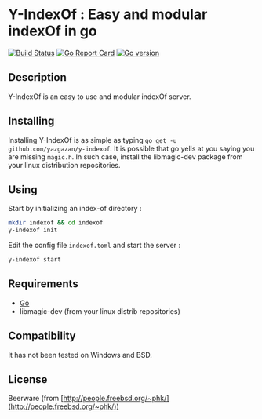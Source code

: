 Y-IndexOf : Easy and modular indexOf in go
==========================================

[![Build Status](https://travis-ci.org/yazgazan/y-indexof.svg?branch=master)](https://travis-ci.org/yazgazan/y-indexof)
[![Go Report Card](https://goreportcard.com/badge/github.com/yazgazan/y-indexof)](https://goreportcard.com/report/github.com/yazgazan/y-indexof)
[![Go version](https://img.shields.io/badge/go-1.6%2B-brightgreen.svg)](https://github.com/yazgazan/jaydiff)

## Description

Y-IndexOf is an easy to use and modular indexOf server.

## Installing

Installing Y-IndexOf is as simple as typing `go get -u github.com/yazgazan/y-indexof`.
It is possible that go yells at you saying you are missing `magic.h`.
In such case, install the libmagic-dev package from your linux distribution repositories.

## Using

Start by initializing an index-of directory :

```bash
mkdir indexof && cd indexof
y-indexof init
```

Edit the config file `indexof.toml` and start the server :

```bash
y-indexof start
```

## Requirements

- [Go](http://golang.org/)
- libmagic-dev (from your linux distrib repositories)

## Compatibility

It has not been tested on Windows and BSD.

## License

Beerware (from [http://people.freebsd.org/~phk/](http://people.freebsd.org/~phk/))

